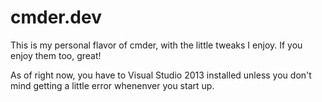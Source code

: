 # cmder.dev

This is my personal flavor of cmder, with the little tweaks I enjoy. If you enjoy them too, great!

As of right now, you have to Visual Studio 2013 installed unless you don't mind getting a little error whenenver you start up.